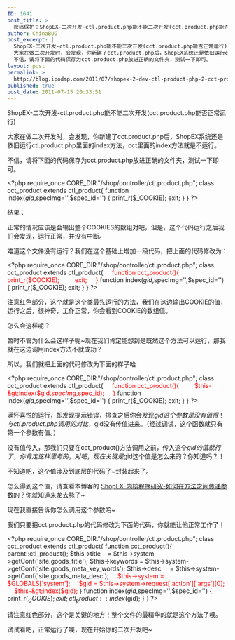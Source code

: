 ```yaml
---
ID: 1641
post_title: >
  密码保护：ShopEX-二次开发-ctl.product.php能不能二次开发(cct.product.php能否正常运行)
author: ChinaBUG
post_excerpt: |
  ShopEX-二次开发-ctl.product.php能不能二次开发(cct.product.php能否正常运行)
  大家在做二次开发时，会发现，你新建了cct.product.php后，ShopEX系统还是依旧运行ctl.product.php里面的index方法，cct里面的index方法就是不运行。
  不信，请将下面的代码保存为cct.product.php放进正确的文件夹，测试一下即可。
layout: post
permalink: >
  http://blog.ipodmp.com/2011/07/shopex-2-dev-ctl-product-php-2-cct-product-php.html
published: true
post_date: 2011-07-15 20:33:51
---
```

ShopEX-二次开发-ctl.product.php能不能二次开发(cct.product.php能否正常运行)

大家在做二次开发时，会发现，你新建了cct.product.php后，ShopEX系统还是依旧运行ctl.product.php里面的index方法，cct里面的index方法就是不运行。

不信，请将下面的代码保存为cct.product.php放进正确的文件夹，测试一下即可。

&lt;?php
require_once CORE_DIR."/shop/controller/ctl.product.php";
class cct_product extends ctl_product{
function index($gid,$specImg='',$spec_id='') {
print_r($_COOKIE);
exit;
}
}
?&gt;

结果：

正常的情况应该是会输出整个COOKIES的数组对吧，但是，这个代码运行之后我们会发现，运行正常，并没有中断。

难道这个文件没有运行？我们在这个基础上增加一段代码，把上面的代码修改为：

&lt;?php
require_once CORE_DIR."/shop/controller/ctl.product.php";
class cct_product extends ctl_product{
<span style="color: #ff0000;">    function cct_product(){</span>
<span style="color: #ff0000;">        print_r($COOKIE);</span>
<span style="color: #ff0000;">        exit;</span>
<span style="color: #ff0000;">    }</span>
function index($gid,$specImg='',$spec_id='') {
print_r($_COOKIE);
exit;
}
}
?&gt;

注意红色部分，这个就是这个类最先运行的方法，我们在这边输出COOKIE的值，运行之后，很神奇，工作正常，你会看到COOKIE的数组值。

怎么会这样呢？

暂时不管为什么会这样子呢~现在我们肯定能想到是既然这个方法可以运行，那我就在这边调用index方法不就成功？

所以，我们就把上面的代码修改为下面的样子哈

&lt;?php
require_once CORE_DIR."/shop/controller/ctl.product.php";
class cct_product extends ctl_product{
<span style="color: #ff0000;">    function cct_product(){</span>
<span style="color: #ff0000;">        $this-&gt;index($gid,$specImg,$spec_id);</span>
<span style="color: #ff0000;">    }</span>
function index($gid,$specImg='',$spec_id='') {
print_r($_COOKIE);
exit;
}
}
?&gt;

满怀喜悦的运行，却发现提示错误，排查之后你会发现$gid这个参数是没有值得！与ctl.product.php调用的对比，$gid没有传值进来。（经过调试，这个函数就只有第一个参数有值。）

没有值传入，那我们只要在cct_product()方法调用之前，传入这个$gid的值就行了，你肯定这样思考的，对吧，现在关键是$gid这个值是怎么来的？你知道吗？！

不知道吧，这个值涉及到底层的代码了~封装起来了。

怎么得到这个值，请查看本博客的 <a title="ShopEX-内核程序研究-如何在方法之间传递参数的？" href="http://blog.ipodmp.com/archives/shopex-kernel-research-how-to-pass-parameters-to-the-method/">ShopEX-内核程序研究-如何在方法之间传递参数的？</a>你就知道来龙去脉了~

现在我直接告诉你怎么调用这个参数哈~

我们只要把cct.product.php的代码修改为下面的代码，你就能让他正常工作了！

&lt;?php
require_once CORE_DIR."/shop/controller/ctl.product.php";
class cct_product extends ctl_product{
function cct_product(){
parent::ctl_product();
$this-&gt;title    = $this-&gt;system-&gt;getConf('site.goods_title');
$this-&gt;keywords = $this-&gt;system-&gt;getConf('site.goods_meta_key_words');
$this-&gt;desc     = $this-&gt;system-&gt;getConf('site.goods_meta_desc');
<span style="color: #ff0000;">    $this-&gt;system = $GLOBALS['system'];</span>
<span style="color: #ff0000;">     $gid = $this-&gt;system-&gt;request['action']['args'][0];</span>
<span style="color: #ff0000;">     $this-&gt;index($gid);</span>
}
function index($gid,$specImg='',$spec_id='') {
print_r($_COOKIE);
exit;
ctl_product::index($gid);
}
}
?&gt;

请注意红色部分，这个是关键的地方！整个文件的最精华的就是这个方法了噢。

试试看吧，正常运行了噢，现在开始你的二次开发吧~